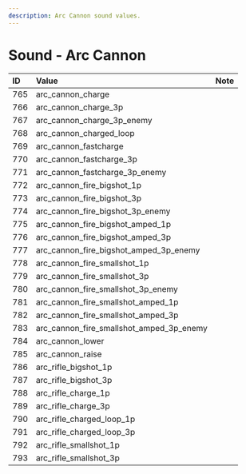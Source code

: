 ```yaml
---
description: Arc Cannon sound values.
---
```


# Sound - Arc Cannon

| ID | Value | Note |
| :--- | :--- | :--- |
| 765 | arc\_cannon\_charge |  |
| 766 | arc\_cannon\_charge\_3p |  |
| 767 | arc\_cannon\_charge\_3p\_enemy |  |
| 768 | arc\_cannon\_charged\_loop |  |
| 769 | arc\_cannon\_fastcharge |  |
| 770 | arc\_cannon\_fastcharge\_3p |  |
| 771 | arc\_cannon\_fastcharge\_3p\_enemy |  |
| 772 | arc\_cannon\_fire\_bigshot\_1p |  |
| 773 | arc\_cannon\_fire\_bigshot\_3p |  |
| 774 | arc\_cannon\_fire\_bigshot\_3p\_enemy |  |
| 775 | arc\_cannon\_fire\_bigshot\_amped\_1p |  |
| 776 | arc\_cannon\_fire\_bigshot\_amped\_3p |  |
| 777 | arc\_cannon\_fire\_bigshot\_amped\_3p\_enemy |  |
| 778 | arc\_cannon\_fire\_smallshot\_1p |  |
| 779 | arc\_cannon\_fire\_smallshot\_3p |  |
| 780 | arc\_cannon\_fire\_smallshot\_3p\_enemy |  |
| 781 | arc\_cannon\_fire\_smallshot\_amped\_1p |  |
| 782 | arc\_cannon\_fire\_smallshot\_amped\_3p |  |
| 783 | arc\_cannon\_fire\_smallshot\_amped\_3p\_enemy |  |
| 784 | arc\_cannon\_lower |  |
| 785 | arc\_cannon\_raise |  |
| 786 | arc\_rifle\_bigshot\_1p |  |
| 787 | arc\_rifle\_bigshot\_3p |  |
| 788 | arc\_rifle\_charge\_1p |  |
| 789 | arc\_rifle\_charge\_3p |  |
| 790 | arc\_rifle\_charged\_loop\_1p |  |
| 791 | arc\_rifle\_charged\_loop\_3p |  |
| 792 | arc\_rifle\_smallshot\_1p |  |
| 793 | arc\_rifle\_smallshot\_3p |  |

